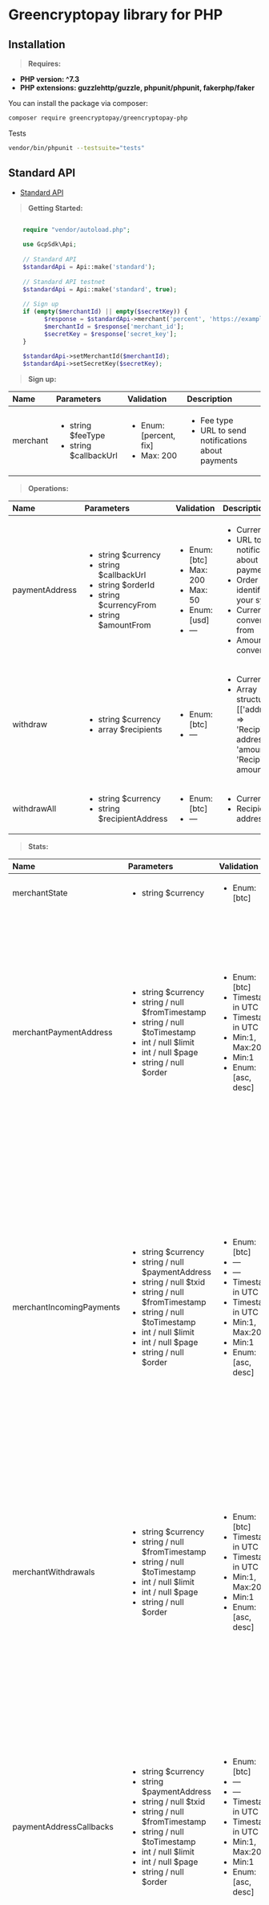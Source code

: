# Greencryptopay library for PHP

## Installation

> **Requires:**
- **PHP version: ^7.3**
- **PHP extensions: guzzlehttp/guzzle, phpunit/phpunit, fakerphp/faker**

You can install the package via composer:

```sh
composer require greencryptopay/greencryptopay-php
```

Tests

```sh
vendor/bin/phpunit --testsuite="tests"
```

## Standard API
- [Standard API](https://greencryptopay.com/ru/standard)

> **Getting Started:**

```php
    
    require "vendor/autoload.php";

    use GcpSdk\Api;
    
    // Standard API
    $standardApi = Api::make('standard');
      
    // Standard API testnet
    $standardApi = Api::make('standard', true);
    
    // Sign up
    if (empty($merchantId) || empty($secretKey)) {
          $response = $standardApi->merchant('percent', 'https://example.com/callback');
          $merchantId = $response['merchant_id'];
          $secretKey = $response['secret_key'];
    }
    
    $standardApi->setMerchantId($merchantId);
    $standardApi->setSecretKey($secretKey);
```

> **Sign up:**

| Name    | Parameters | Validation | Description |
| :----  | :----  |  :----  |:---- |
| merchant | <ul><li>string $feeType</li><li>string $callbackUrl</li></ul>| <ul><li>Enum: [percent, fix]</li><li>Max: 200</li></ul> | <ul><li>Fee type</li><li>URL to send notifications about payments</li></ul>  |


> **Operations:**

| Name    | Parameters | Validation | Description |
| :----  | :----  |  :----  |:---- |
| paymentAddress | <ul><li>string $currency</li><li>string $callbackUrl</li> <li>string $orderId</li> <li>string $currencyFrom</li> <li>string $amountFrom</li></ul> | <ul><li>Enum: [btc]</li><li>Max: 200</li> <li>Max: 50</li> <li>Enum: [usd]</li> <li> — </li></ul> | <ul><li>Currency</li><li>URL to send notifications about payments</li> <li>Order identifier in your system</li> <li>Currency to convert from</li> <li>Amount to convert</li></ul> |
| withdraw | <ul><li> string $currency </li><li> array $recipients </li></ul>| <ul><li> Enum: [btc] </li><li> — </li></ul> | <ul><li> Currency </li><li>Array structure:  [['address' => 'Recipient address', 'amount' => 'Recipient's amount']] </li></ul>  |
| withdrawAll | <ul><li> string $currency </li><li> string $recipientAddress </li></ul>| <ul><li> Enum: [btc] </li><li> — </li></ul> | <ul><li> Currency </li><li> Recipient address </li></ul>  |

> **Stats:**

| Name    | Parameters | Validation | Description |
| :----  | :----  |  :----  |:---- |
| merchantState | <ul><li> string $currency </li></ul>| <ul><li> Enum: [btc] </li></ul> | <ul><li> Currency </li></ul>  |
| merchantPaymentAddress | <ul><li> string $currency </li><li> string / null $fromTimestamp </li><li> string / null $toTimestamp </li><li> int / null $limit </li><li> int / null $page </li><li>string / null $order</li></ul>| <ul><li> Enum: [btc] </li><li> Timestamp in UTC </li><li> Timestamp in UTC </li><li> Min:1, Max:200 </li><li>Min:1 </li><li> Enum: [asc, desc] </li></ul> | <ul><li> Currency </li><li> Address creation timestamp in UTC, from (inclusive, ex. "2035-12-31T15:30:59")</li><li>Address creation timestamp in UTC, to (inclusive, ex. "2035-12-31T15:30:59") </li><li> Number of records in the response </li><li> Page number </li><li> Records order ascending or descending </li></ul>  |
| merchantIncomingPayments | <ul><li> string $currency </li><li> string / null $paymentAddress </li><li> string / null $txid </li><li> string / null $fromTimestamp </li><li> string / null $toTimestamp </li><li> int / null $limit </li><li> int / null $page </li><li> string / null $order </li></ul>| <ul><li> Enum: [btc] </li><li> — </li><li> — </li><li> Timestamp in UTC </li><li> Timestamp in UTC </li><li> Min:1, Max:200 </li><li> Min:1 </li><li> Enum: [asc, desc] </li></ul> | <ul><li> Currency </li><li> Show only payments to specific payment address </li><li> Show only payments with specific transaction </li><li> Payment timestamp in UTC, from (inclusive, ex. "2035-12-31T15:30:59") </li><li> Payment timestamp in UTC, to (inclusive, ex. "2035-12-31T15:30:59") </li><li> Number of records in the response </li><li> Page number </li><li> Records order ascending or descending </li></ul>  |
| merchantWithdrawals | <ul><li> string $currency </li><li> string / null $fromTimestamp </li><li> string / null $toTimestamp </li><li> int / null $limit </li><li> int / null $page </li><li> string / null $order </li></ul>| <ul><li>Enum: [btc] </li><li> Timestamp in UTC </li><li> Timestamp in UTC </li><li> Min:1, Max:200 </li><li> Min:1 </li><li> Enum: [asc, desc] </li></ul> | <ul><li> Currency</li><li>Withdrawal timestamp in UTC, from (inclusive, ex. "2035-12-31T15:30:59") </li><li> Withdrawal timestamp in UTC, to (inclusive, ex. "2035-12-31T15:30:59") </li><li> Number of records in the response </li><li> Page number </li><li> Records order ascending or descending </li></ul>  |
| paymentAddressCallbacks  | <ul><li> string $currency </li><li> string $paymentAddress </li><li> string / null $txid </li><li> string / null $fromTimestamp </li><li> string / null $toTimestamp </li><li> int  / null $limit </li><li> int  / null $page </li><li> string / null $order </li></ul>| <ul><li>Enum: [btc] </li><li> — </li><li> — </li><li> Timestamp in UTC </li><li> Timestamp in UTC </li><li> Min:1, Max:200 </li><li> Min:1 </li><li> Enum: [asc, desc] </li></ul> | <ul><li> Currency </li><li> Payment address </li><li> Show only payment callbacks with specific transaction </li><li> Callback timestamp in UTC, from (inclusive, ex. "2035-12-31T15:30:59") </li><li> Callback timestamp in UTC, to (inclusive, ex. "2035-12-31T15:30:59") </li><li> Number of records in the response </li><li> Page number </li><li> Records order ascending or descending </li></ul>  |
| paymentAddressState | <ul><li> string $currency </li><li> string $paymentAddress </li></ul>| <ul><li> Enum: [btc] </li><li> — </li></ul> | <ul><li> Currency </li><li> Payment address </li></ul>  |

## Transfer API

- [Transfer API](https://greencryptopay.com/ru/transfer)

> **Getting Started:**

```php
    
    require "vendor/autoload.php";

    use GcpSdk\Api;
    
    // Transfer API
    $transferApi = Api::make('transfer');
      
    // Transfer API testnet
    $transferApi = Api::make('transfer', true);
    
    // Sign up
    if (empty($merchantId) || empty($secretKey)) {
          $response = $transferApi->merchant('percent', 'https://example.com/callback');
          $merchantId = $response['merchant_id'];
          $secretKey = $response['secret_key'];
    }
    
    $transferApi->setMerchantId($merchantId);
    $transferApi->setSecretKey($secretKey);
```

> **Sign up:**

| Name    | Parameters | Validation | Description |
| :----  | :----  |  :----  |:---- |
| merchant | <ul><li>string $feeType</li><li>string $callbackUrl</li></ul>| <ul><li>Enum: [percent, fix]</li><li>Max: 200</li></ul> | <ul><li>Fee type</li><li>URL to send notifications about payments</li></ul>  |


> **Operations:**

| Name    | Parameters | Validation | Description |
| :----  | :----  |  :----  |:---- |
| paymentAddress | <ul><li> string $currency </li><li> string $recipientAddress </li><li> string $feeType </li><li> string $callbackUrl </li><li> string $orderId </li><li> string $currencyFrom </li><li> string $amountFrom </li></ul>| <ul><li>Enum: [btc] </li><li> — </li><li>Enum: [percent, fix] </li><li> Max:200 </li><li> Max:50 </li><li> Enum: [usd, rub, try, eur, zar, gbp, uah, aud, brl, pln] </li><li> — </li></ul> | <ul><li> Currency </li><li> Recipient address </li><li> Fee type </li><li> URL to send notifications about payments </li><li> Order identifier in your system </li><li> Currency to convert from </li><li> Amount to convert </li></ul>  |

> **Stats:**

| Name    | Parameters | Validation | Description |
| :----  | :----  |  :----  |:---- |
| paymentAddressState | <ul><li> string $currency </li><li> string $paymentAddress </li></ul>| <ul><li> Enum: [btc] </li><li> — </li></ul> | <ul><li> Currency </li><li> Show only payments to specific payment address </li></ul>  |
| paymentAddressPayments  | <ul><li> string $currency </li><li> string $paymentAddress </li><li> string / null $txid </li><li> string / null $fromTimestamp </li><li> string / null $toTimestamp </li><li> int  / null $limit </li><li> int  / null $page </li><li> string / null $order </li></ul>| <ul><li> Enum: [btc]  </li><li> — </li><li> — </li><li> Timestamp in UTC </li><li> Timestamp in UTC </li><li> Min:1, Max:200 </li><li> Min:1 </li><li> Enum: [asc, desc] </li></ul> | <ul><li> Currency </li><li> Payment address </li><li> Show only specific transaction payments </li><li> Payment timestamp in UTC, from (inclusive, ex. "2035-12-31T15:30:59") </li><li> Payment timestamp in UTC, to (inclusive, ex. "2035-12-31T15:30:59") </li><li> Number of records in the response </li><li> Page number </li><li> Records order ascending or descending </li></ul>  |
| paymentAddressCallbacks  | <ul><li> string $currency </li><li> string $paymentAddress </li><li> string / null $txid </li><li> string / null $fromTimestamp </li><li> string / null $toTimestamp </li><li> int  / null $limit </li><li> int  / null $page </li><li> string / null $order </li></ul>| <ul><li>Enum: [btc] </li><li> — </li><li> — </li><li> Timestamp in UTC </li><li> Timestamp in UTC </li><li> Min:1, Max:200 </li><li> Min:1 </li><li> Enum: [asc, desc] </li></ul> | <ul><li> Currency </li><li> Payment address </li><li> Show only payment callbacks with specific transaction </li><li> Payment timestamp in UTC, from (inclusive, ex. "2035-12-31T15:30:59") </li><li> Payment timestamp in UTC, to (inclusive, ex. "2035-12-31T15:30:59") </li><li> Number of records in the response </li><li> Page number </li><li> Records order ascending or descending </li></ul>  |
| merchantState | <ul><li> string $currency </li></ul>| <ul><li> Enum: [btc] </li></ul> | <ul><li> Currency </li></ul>  |
| merchantPaymentAddress | <ul><li> string $currency </li><li> string / null $fromTimestamp </li><li> string / null $toTimestamp </li><li> int / null $limit </li><li> int / null $page </li><li>string / null $order</li></ul>| <ul><li> Enum: [btc] </li><li> Timestamp in UTC </li><li> Timestamp in UTC </li><li> Min:1, Max:200 </li><li>Min:1 </li><li> Enum: [asc, desc] </li></ul> | <ul><li> Currency </li><li> Address creation timestamp in UTC, from (inclusive, ex. "2035-12-31T15:30:59")</li><li>Address creation timestamp in UTC, to (inclusive, ex. "2035-12-31T15:30:59") </li><li> Number of records in the response </li><li> Page number </li><li> Records order ascending or descending </li></ul>  |
| merchantPayments | <ul><li> string $currency </li><li> string / null $txid  </li><li> string / null $fromTimestamp </li><li> string / null $toTimestamp </li><li> int  / null $limit </li><li> int  / null $page </li><li> string / null $order </li></ul> | <ul><li> Enum: [btc] </li><li> — </li><li> Timestamp in UTC </li><li> Timestamp in UTC </li><li> Min:1, Max:200 </li><li> Min:1 </li><li> Enum: [asc, desc] </li></ul> | <ul><li> Currency </li><li> Show only specific transaction payments </li><li> Payment timestamp in UTC, from (inclusive, ex. "2035-12-31T15:30:59") </li><li> Payment timestamp in UTC, to (inclusive, ex. "2035-12-31T15:30:59")  </li><li> Number of records in the response  </li><li> Page number  </li><li> Records order ascending or descending </li></ul>  |


